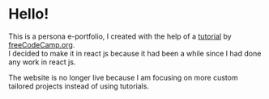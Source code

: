 # Hello!
This is a persona e-portfolio, I created with the help of a [tutorial](https://youtu.be/_xkSvufmjEs?si=Xl7tqfvOppQQhogx) by [freeCodeCamp.org](freeCodeCamp.org).  
I decided to make it in react js because it had been a while since I had done any work in react js.

The website is no longer live because I am focusing on more custom tailored projects instead of using tutorials.
